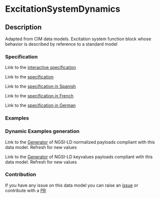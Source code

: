 # ExcitationSystemDynamics

## Description 

Adapted from CIM data models. Excitation system function block whose behavior is described by reference to a standard model
### Specification

Link to the [interactive specification](https://swagger.lab.fiware.org/?url=https://smart-data-models.github.io/dataModel.EnergyCIM/ExcitationSystemDynamics/swagger.yaml)

Link to the [specification](https://smart-data-models.github.io/dataModel.EnergyCIM/ExcitationSystemDynamics/doc/spec.md)

Link to the [specification in Spanish](https://smart-data-models.github.io/dataModel.EnergyCIM/ExcitationSystemDynamics/doc/spec_ES.md)

Link to the [specification in French](https://smart-data-models.github.io/dataModel.EnergyCIM/ExcitationSystemDynamics/doc/spec_FR.md)

Link to the [specification in German](https://smart-data-models.github.io/dataModel.EnergyCIM/ExcitationSystemDynamics/doc/spec_DE.md)
### Examples
### Dynamic Examples generation

Link to the [Generator](https://smartdatamodels.org/extra/ngsi-ld_generator_v0.92.php?schemaUrl=https://raw.githubusercontent.com/smart-data-models/dataModel.EnergyCIM/master/ExcitationSystemDynamics/schema.json&email=info@smartdatamodels.org) of NGSI-LD normalized payloads compliant with this data model. Refresh for new values

Link to the [Generator](https://smartdatamodels.org/extra/ngsi-ld_generator_keyvalues_v0.92.php?schemaUrl=https://raw.githubusercontent.com/smart-data-models/dataModel.EnergyCIM/master/ExcitationSystemDynamics/schema.json&email=info@smartdatamodels.org) of NGSI-LD keyvalues payloads compliant with this data model. Refresh for new values
### Contribution

 If you have any issue on this data model you can raise an [issue](https://github.com/smart-data-models/dataModel.EnergyCIM/issues)  or contribute with a [PR](https://github.com/smart-data-models/dataModel.EnergyCIM/pulls)